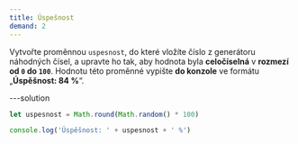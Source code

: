 ```yaml
---
title: Úspešnost
demand: 2
---
```


Vytvořte proměnnou `uspesnost`, do které vložíte číslo z generátoru náhodných čísel, a upravte ho tak, aby hodnota byla **celočíselná** v **rozmezí od `0` do `100`**. Hodnotu této proměnné vypište **do konzole** ve formátu „**Úspěšnost: 84 %**“.

---solution

```js
let uspesnost = Math.round(Math.random() * 100)

console.log('Úspěšnost: ' + uspesnost + ' %')
```
